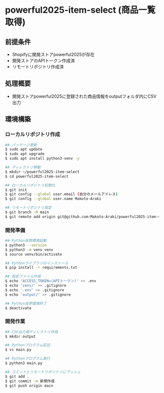 # powerful2025-item-select (商品一覧取得)

## 前提条件
- Shopifyに開発ストアpowerful2025が存在
- 開発ストアのAPIトークン作成済
- リモートリポジトリ作成済

## 処理概要
- 開発ストアpowerful2025に登録された商品情報をoutputフォルダ内にCSV出力

## 環境構築
### ローカルリポジトリ作成
```bash
## パッケージ更新
$ sudo apt update
$ sudo apt upgrade
$ sudo apt install python3-venv -y

## ディレクトリ移動
$ mkdir ~/powerful2025-item-select
$ cd powerful2025-item-select

## ローカルリポジトリ初期化
$ git init
$ git config --global user.email (自分のメールアドレス)
$ git config --global user.name Makoto-Araki

## リモートリポジトリ設定
$ git branch -M main
$ git remote add origin git@github.com:Makoto-Araki/powerful2025-item-select.git
```

### 開発準備
```bash
## Python仮想環境起動
$ python3 --version
$ python3 -m venv venv
$ source venv/bin/activate

## Pythonライブラリのインストール
$ pip install -r requirements.txt

## 設定ファイル作成
$ echo 'ACCESS_TOKEN=(APIトークン)' >> .env
$ echo 'venv/' >> .gitignore
$ echo '.env' >> .gitignore
$ echo 'output/' >> .gitignore

## Python仮想環境終了
$ deactivate
```

### 開発作業
```bash
## CSV出力用ディレクトリ作成
$ mkdir output

## Pythonプログラム記述
$ vi main.py

## Pythonプログラム実行
$ python3 main.py

## コミットとリモートリポジトリにプッシュ
$ git add .
$ git commit -m 新規作成
$ git push origin main
```
